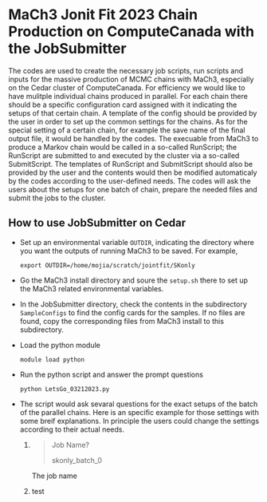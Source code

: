 # MaCh3 Jonit Fit 2023 Chain Production on ComputeCanada with the JobSubmitter

The codes are used to create the necessary job scripts, run scripts and inputs for the massive production of MCMC chains with MaCh3, especially on the Cedar cluster of ComputeCanada. For efficiency we would like to have mulitple individual chains produced in parallel. For each chain there should be a specific configuration card assigned with it indicating the setups of that certain chain. A template of the config should be provided by the user in order to set up the common settings for the chains. As for the special setting of a certain chain, for example the save name of the final output file, it would be handled by the codes. The execuable from MaCh3 to produce a Markov chain would be called in a so-called RunScript; the RunScript are submitted to and executed by the cluster via a so-called SubmitScript. The templates of RunScript and SubmitScript should also be provided by the user and the contents would then be modified automaticaly by the codes according to the user-defined needs. The codes will ask the users about the setups for one batch of chain, prepare the needed files and submit the jobs to the cluster.

## How to use JobSubmitter on Cedar

- Set up an environmental variable `OUTDIR`, indicating the directory where you want the outputs of running MaCh3 to be saved. For example,
  ```
  export OUTDIR=/home/mojia/scratch/jointfit/SKonly
  ```
- Go the MaCh3 install directory and soure the `setup.sh` there to set up the MaCh3 related environmental variables.

- In the JobSubmitter directory, check the contents in the subdirectory `SampleConfigs` to find the config cards for the samples. If no files are found, copy the corresponding files from MaCh3 install to this subdirectory.
   
- Load the python module
  ```
  module load python
  ```
- Run the python script and answer the prompt questions
  ```
  python LetsGo_03212023.py 
  ```
- The script would ask sevaral questions for the exact setups of the batch of the parallel chains. Here is an specific example for those settings with some breif explanations. In principle the users could change the settings according to their actual needs.

   1. > Job Name?
      >
      > skonly_batch_0
      
      The job name
   2. test 
     
